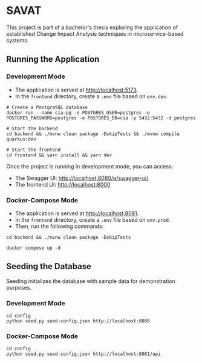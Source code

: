 # SAVAT

This project is part of a bachelor's thesis exploring the application of established Change Impact Analysis techniques in microservice-based systems.

## Running the Application

### Development Mode

- The application is served at <http://localhost:5173>.
- In the `frontend` directory, create a `.env` file based on `env.dev`.

```shell
# Create a PostgreSQL database
docker run --name cia-pg -e POSTGRES_USER=postgres -e POSTGRES_PASSWORD=postgres -e POSTGRES_DB=cia -p 5432:5432 -d postgres

# Start the backend
cd backend && ./mvnw clean package -DskipTests && ./mvnw compile quarkus:dev

# Start the frontend
cd frontend && yarn install && yarn dev
```

Once the project is running in development mode, you can access:

- The Swagger UI: <http://localhost:8080/q/swagger-ui/>
- The frontend UI: <http://localhost:8000>

### Docker-Compose Mode

- The application is served at <http://localhost:8081>.
- In the `frontend` directory, create a `.env` file based on `env.prod`.
- Then, run the following commands:

```shell
cd backend && ./mvnw clean package -DskipTests

docker compose up -d
```

## Seeding the Database

Seeding initializes the database with sample data for demonstration purposes.

### Development Mode

```shell
cd config
python seed.py seed-config.json http://localhost:8080
```

### Docker-Compose Mode

```shell
cd config
python seed.py seed-config.json http://localhost:8081/api
```
